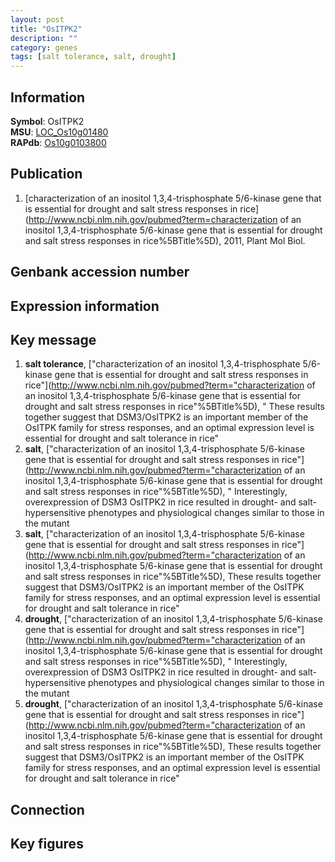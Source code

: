 ```yaml
---
layout: post
title: "OsITPK2"
description: ""
category: genes
tags: [salt tolerance, salt, drought]
---
```


## Information
__Symbol__: OsITPK2  
__MSU__: [LOC_Os10g01480](http://rice.plantbiology.msu.edu/cgi-bin/ORF_infopage.cgi?orf=LOC_Os10g01480)  
__RAPdb__: [Os10g0103800](http://rapdb.dna.affrc.go.jp/viewer/gbrowse_details/irgsp1?name=Os10g0103800)  

## Publication
1. [characterization of an inositol 1,3,4-trisphosphate 5/6-kinase gene that is essential for drought and salt stress responses in rice](http://www.ncbi.nlm.nih.gov/pubmed?term=characterization of an inositol 1,3,4-trisphosphate 5/6-kinase gene that is essential for drought and salt stress responses in rice%5BTitle%5D), 2011, Plant Mol Biol.

## Genbank accession number

## Expression information

## Key message
1. __salt tolerance__, ["characterization of an inositol 1,3,4-trisphosphate 5/6-kinase gene that is essential for drought and salt stress responses in rice"](http://www.ncbi.nlm.nih.gov/pubmed?term="characterization of an inositol 1,3,4-trisphosphate 5/6-kinase gene that is essential for drought and salt stress responses in rice"%5BTitle%5D), " These results together suggest that DSM3/OsITPK2 is an important member of the OsITPK family for stress responses, and an optimal expression level is essential for drought and salt tolerance in rice"
2. __salt__, ["characterization of an inositol 1,3,4-trisphosphate 5/6-kinase gene that is essential for drought and salt stress responses in rice"](http://www.ncbi.nlm.nih.gov/pubmed?term="characterization of an inositol 1,3,4-trisphosphate 5/6-kinase gene that is essential for drought and salt stress responses in rice"%5BTitle%5D), " Interestingly, overexpression of DSM3 OsITPK2 in rice resulted in drought- and salt-hypersensitive phenotypes and physiological changes similar to those in the mutant
3. __salt__, ["characterization of an inositol 1,3,4-trisphosphate 5/6-kinase gene that is essential for drought and salt stress responses in rice"](http://www.ncbi.nlm.nih.gov/pubmed?term="characterization of an inositol 1,3,4-trisphosphate 5/6-kinase gene that is essential for drought and salt stress responses in rice"%5BTitle%5D),  These results together suggest that DSM3/OsITPK2 is an important member of the OsITPK family for stress responses, and an optimal expression level is essential for drought and salt tolerance in rice"
4. __drought__, ["characterization of an inositol 1,3,4-trisphosphate 5/6-kinase gene that is essential for drought and salt stress responses in rice"](http://www.ncbi.nlm.nih.gov/pubmed?term="characterization of an inositol 1,3,4-trisphosphate 5/6-kinase gene that is essential for drought and salt stress responses in rice"%5BTitle%5D), " Interestingly, overexpression of DSM3 OsITPK2 in rice resulted in drought- and salt-hypersensitive phenotypes and physiological changes similar to those in the mutant
5. __drought__, ["characterization of an inositol 1,3,4-trisphosphate 5/6-kinase gene that is essential for drought and salt stress responses in rice"](http://www.ncbi.nlm.nih.gov/pubmed?term="characterization of an inositol 1,3,4-trisphosphate 5/6-kinase gene that is essential for drought and salt stress responses in rice"%5BTitle%5D),  These results together suggest that DSM3/OsITPK2 is an important member of the OsITPK family for stress responses, and an optimal expression level is essential for drought and salt tolerance in rice"

## Connection

## Key figures



